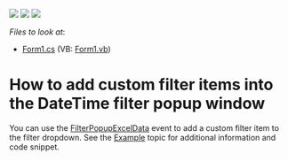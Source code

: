 <!-- default badges list -->
![](https://img.shields.io/endpoint?url=https://codecentral.devexpress.com/api/v1/VersionRange/128625307/17.1.5%2B)
[![](https://img.shields.io/badge/Open_in_DevExpress_Support_Center-FF7200?style=flat-square&logo=DevExpress&logoColor=white)](https://supportcenter.devexpress.com/ticket/details/E4265)
[![](https://img.shields.io/badge/📖_How_to_use_DevExpress_Examples-e9f6fc?style=flat-square)](https://docs.devexpress.com/GeneralInformation/403183)
<!-- default badges end -->
<!-- default file list -->
*Files to look at*:

* [Form1.cs](./CS/RangeDate/Form1.cs) (VB: [Form1.vb](./VB/RangeDate/Form1.vb))
<!-- default file list end -->
# How to add custom filter items into the DateTime filter popup window 

<p>You can use the <a href="https://documentation.devexpress.com/WindowsForms/DevExpressXtraGridViewsBaseColumnView_ShowFilterPopupDatetopic.aspx">FilterPopupExcelData</a> event to add a custom filter item to the filter dropdown. See the <a href="https://documentation.devexpress.com/WindowsForms/DevExpressXtraGridViewsBaseColumnView_ShowFilterPopupDatetopic.aspx">Example</a> topic for additional information and code snippet.</p>

